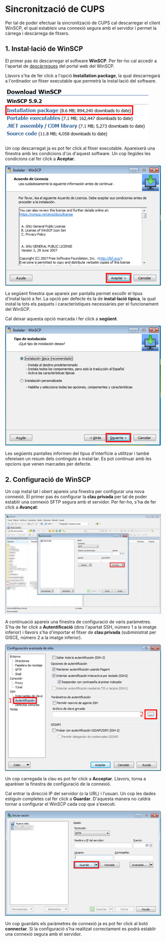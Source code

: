 # Sincronització de CUPS

Per tal de poder efectuar la sincronització de CUPS cal descarregar
el client WinSCP, el qual estableix una connexió segura amb el servidor
i permet la càrrega i descàrrega de fitxers.

## 1. Instal·lació de WinSCP

El primer pas és descarregar el software **WinSCP**. Per fer-ho cal
accedir a l'apartat de [descàrregues](winscp.net/eng/download.php) del
portal web del WinSCP.

Llavors s'ha de fer click a l'opció **Installation package**, la qual
descarregarà a l'ordinador un fitxer executable que permetrà la 
instal·lació del software.

![](_static/sincronizacion_cups/winscp_download.png)

Un cop descarregat ja es pot fer click al fitxer executable. Apareixerà
una finestra amb les condicions d'ús d'aquest software. Un cop llegides
les condicions cal fer click a **Aceptar**.

![](_static/sincronizacion_cups/winscp_license.png)

La següent finestra que apareix per pantalla permet escollir el tipus
d'instal·lació a fer. La opció per defecte és la de **instal·lació tipica**,
la qual instal·la tots els paquets i característiques necessàries per
el funcionament del WinSCP. 

Cal deixar aquesta opció marcada i fer click a **següent**.

![](_static/sincronizacion_cups/winscp_tipus_inst.png)

Les següents pantalles informen del tipus d'interfície a utilitzar
i també ofereixen un resum dels continguts a instal·lar. Es pot 
continuar amb les opcions que venen marcades per defecte.

## 2. Configuració de WinSCP

Un cop instal·lat i obert apareix una finestra per configurar una nova
connexió. El primer pas és configurar la **clau privada** per tal de 
poder establir una connexió SFTP segura amb el servidor. Per fer-ho, s'ha
de fer click a **Avançat**:

![](_static/sincronizacion_cups/winscp_inici.png)

A continuació apareix una finestra de configuració de varis paràmetres.
S'ha de fer click a **Autentificació** (dins l'apartat SSH, número 1 a 
la imatge inferior) i llavors s'ha d'importar el fitxer de 
**clau privada** (subministrat per GISCE, número 2 a la imatge inferior).

![](_static/sincronizacion_cups/winscp_configuracio.png)

Un cop carregada la clau es pot fer click a **Acceptar**. Llavors, torna
a aparèixer la finestra de configuració de la connexió.

Cal entrar la direcció IP del servidor (o la URL) i l'usuari. Un cop les dades 
estiguin completes cal fer click a **Guardar**. D'aquesta manera no 
caldrà tornar a configurar el WinSCP cada cop que s'executi.

![](_static/sincronizacion_cups/winscp_configuracio2.png)

Un cop guardats els paràmetres de connexió ja es pot fer click al botó 
**connectar**. Si la configuració s'ha realitzat correctament es podrà
establir una connexió segura amb el servidor.